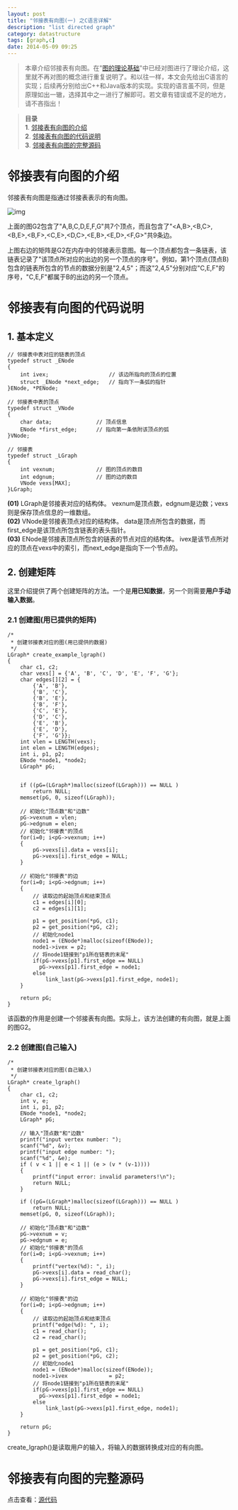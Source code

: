 ```yaml
---
layout: post
title: "邻接表有向图(一) 之C语言详解"
description: "list directed graph"
category: datastructure
tags: [graph,c]
date: 2014-05-09 09:25
---
```


> 本章介绍邻接表有向图。在"[图的理论基础][link_graph_thesis_todo]"中已经对图进行了理论介绍，这里就不再对图的概念进行重复说明了。和以往一样，本文会先给出C语言的实现；后续再分别给出C++和Java版本的实现。实现的语言虽不同，但是原理如出一辙，选择其中之一进行了解即可。若文章有错误或不足的地方，请不吝指出！ 

> **目录**  
> **1**. [邻接表有向图的介绍](#anchor1)  
> **2**. [邻接表有向图的代码说明](#anchor2)  
> **3**. [邻接表有向图的完整源码](#anchor3)  



<a name="anchor1"></a>
# 邻接表有向图的介绍

邻接表有向图是指通过邻接表表示的有向图。


![img](/media/pic/datastruct_algrithm/graph/basic/08.jpg)

上面的图G2包含了"A,B,C,D,E,F,G"共7个顶点，而且包含了"<A,B>,<B,C>,<B,E>,<B,F>,<C,E>,<D,C>,<E,B>,<E,D>,<F,G>"共9条边。

上图右边的矩阵是G2在内存中的邻接表示意图。每一个顶点都包含一条链表，该链表记录了"该顶点所对应的出边的另一个顶点的序号"。例如，第1个顶点(顶点B)包含的链表所包含的节点的数据分别是"2,4,5"；而这"2,4,5"分别对应"C,E,F"的序号，"C,E,F"都属于B的出边的另一个顶点。


<a name="anchor2"></a>
# 邻接表有向图的代码说明

## 1. 基本定义

    // 邻接表中表对应的链表的顶点
    typedef struct _ENode
    {
        int ivex;                   // 该边所指向的顶点的位置
        struct _ENode *next_edge;   // 指向下一条弧的指针
    }ENode, *PENode;

    // 邻接表中表的顶点
    typedef struct _VNode
    {
        char data;              // 顶点信息
        ENode *first_edge;      // 指向第一条依附该顶点的弧
    }VNode;

    // 邻接表
    typedef struct _LGraph
    {
        int vexnum;             // 图的顶点的数目
        int edgnum;             // 图的边的数目
        VNode vexs[MAX];
    }LGraph;


**(01)** LGraph是邻接表对应的结构体。 vexnum是顶点数，edgnum是边数；vexs则是保存顶点信息的一维数组。  
**(02)** VNode是邻接表顶点对应的结构体。 data是顶点所包含的数据，而first_edge是该顶点所包含链表的表头指针。  
**(03)** ENode是邻接表顶点所包含的链表的节点对应的结构体。 ivex是该节点所对应的顶点在vexs中的索引，而next_edge是指向下一个节点的。


## 2. 创建矩阵

这里介绍提供了两个创建矩阵的方法。一个是**用已知数据**，另一个则需要**用户手动输入数据**。

### 2.1 创建图(用已提供的矩阵)

    /*
     * 创建邻接表对应的图(用已提供的数据)
     */
    LGraph* create_example_lgraph()
    {
        char c1, c2;
        char vexs[] = {'A', 'B', 'C', 'D', 'E', 'F', 'G'};
        char edges[][2] = {
            {'A', 'B'}, 
            {'B', 'C'}, 
            {'B', 'E'}, 
            {'B', 'F'}, 
            {'C', 'E'}, 
            {'D', 'C'}, 
            {'E', 'B'}, 
            {'E', 'D'}, 
            {'F', 'G'}}; 
        int vlen = LENGTH(vexs);
        int elen = LENGTH(edges);
        int i, p1, p2;
        ENode *node1, *node2;
        LGraph* pG;


        if ((pG=(LGraph*)malloc(sizeof(LGraph))) == NULL )
            return NULL;
        memset(pG, 0, sizeof(LGraph));

        // 初始化"顶点数"和"边数"
        pG->vexnum = vlen;
        pG->edgnum = elen;
        // 初始化"邻接表"的顶点
        for(i=0; i<pG->vexnum; i++)
        {
            pG->vexs[i].data = vexs[i];
            pG->vexs[i].first_edge = NULL;
        }

        // 初始化"邻接表"的边
        for(i=0; i<pG->edgnum; i++)
        {
            // 读取边的起始顶点和结束顶点
            c1 = edges[i][0];
            c2 = edges[i][1];

            p1 = get_position(*pG, c1);
            p2 = get_position(*pG, c2);
            // 初始化node1
            node1 = (ENode*)malloc(sizeof(ENode));
            node1->ivex = p2;
            // 将node1链接到"p1所在链表的末尾"
            if(pG->vexs[p1].first_edge == NULL)
              pG->vexs[p1].first_edge = node1;
            else
                link_last(pG->vexs[p1].first_edge, node1);
        }

        return pG;
    }

该函数的作用是创建一个邻接表有向图。实际上，该方法创建的有向图，就是上面的图G2。


### 2.2 创建图(自己输入)

    /*
     * 创建邻接表对应的图(自己输入)
     */
    LGraph* create_lgraph()
    {
        char c1, c2;
        int v, e;
        int i, p1, p2;
        ENode *node1, *node2;
        LGraph* pG;

        // 输入"顶点数"和"边数"
        printf("input vertex number: ");
        scanf("%d", &v);
        printf("input edge number: ");
        scanf("%d", &e);
        if ( v < 1 || e < 1 || (e > (v * (v-1))))
        {
            printf("input error: invalid parameters!\n");
            return NULL;
        }
     
        if ((pG=(LGraph*)malloc(sizeof(LGraph))) == NULL )
            return NULL;
        memset(pG, 0, sizeof(LGraph));

        // 初始化"顶点数"和"边数"
        pG->vexnum = v;
        pG->edgnum = e;
        // 初始化"邻接表"的顶点
        for(i=0; i<pG->vexnum; i++)
        {
            printf("vertex(%d): ", i);
            pG->vexs[i].data = read_char();
            pG->vexs[i].first_edge = NULL;
        }

        // 初始化"邻接表"的边
        for(i=0; i<pG->edgnum; i++)
        {
            // 读取边的起始顶点和结束顶点
            printf("edge(%d): ", i);
            c1 = read_char();
            c2 = read_char();

            p1 = get_position(*pG, c1);
            p2 = get_position(*pG, c2);
            // 初始化node1
            node1 = (ENode*)malloc(sizeof(ENode));
            node1->ivex             = p2;
            // 将node1链接到"p1所在链表的末尾"
            if(pG->vexs[p1].first_edge == NULL)
              pG->vexs[p1].first_edge = node1;
            else
                link_last(pG->vexs[p1].first_edge, node1);
        }

        return pG;
    }

create_lgraph()是读取用户的输入，将输入的数据转换成对应的有向图。


<a name="anchor3"></a>
# 邻接表有向图的完整源码

点击查看：[源代码][link_source_code]


[link_graph_thesis_todo]:  /2014/05/05/graph-thesis/
[link_source_code]: https://github.com/wangkuiwu/datastructs_and_algorithm/blob/master/source/graph/basic/dg/c/list_dg.c
